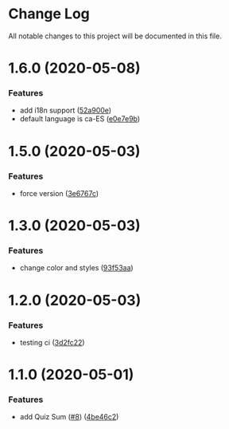 # Change Log

All notable changes to this project will be documented in this file.

# 1.6.0 (2020-05-08)


### Features

* add i18n support ([52a900e](https://github.com/oscar-raig/kikilo-uilib-components/commit/52a900e0f913550222c65db70aeded15999f5af7))
* default language is ca-ES ([e0e7e9b](https://github.com/oscar-raig/kikilo-uilib-components/commit/e0e7e9bc4054a78ecb2da9da24da3048eab0d36c))



# 1.5.0 (2020-05-03)


### Features

* force version ([3e6767c](https://github.com/oscar-raig/kikilo-uilib-components/commit/3e6767cff2627a78a85aa0e839309f3c5c53f5ab))



# 1.3.0 (2020-05-03)


### Features

* change color and styles ([93f53aa](https://github.com/oscar-raig/kikilo-uilib-components/commit/93f53aa90f3e3b6532df4a6b97d2ee5b4ed549a9))



# 1.2.0 (2020-05-03)


### Features

* testing ci ([3d2fc22](https://github.com/oscar-raig/kikilo-uilib-components/commit/3d2fc22e608a0465b09edf0b75f307afad10600e))



# 1.1.0 (2020-05-01)


### Features

* add Quiz Sum ([#8](https://github.com/oscar-raig/kikilo-uilib-components/issues/8)) ([4be46c2](https://github.com/oscar-raig/kikilo-uilib-components/commit/4be46c2199e9743cfecf530b9524b35bb7710c6e))



